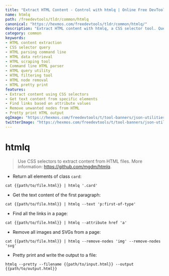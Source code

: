 ```yaml
---
title: "Extract HTML Content - Control with htmlq | Online Free DevTools by Hexmos"
name: htmlq
path: /freedevtools/tldr/common/htmlq
canonical: "https://hexmos.com/freedevtools/tldr/common/htmlq/"
description: "Extract HTML content with htmlq, a CSS selector tool. Query HTML files efficiently from the command line with this free online tool, no registration required."
category: common
keywords:
- HTML content extraction
- CSS selector query
- HTML parsing command line
- HTML data retrieval
- HTML scraping tool
- Command line HTML parser
- HTML query utility
- HTML filtering tool
- HTML node removal
- HTML pretty print
features:
- Extract content using CSS selectors
- Get text content from specific elements
- Find links based on attribute values
- Remove unwanted nodes from HTML
- Pretty print HTML output
ogImage: "https://hexmos.com/freedevtools/t/tool-banners/json-utilities-banner.png"
twitterImage: "https://hexmos.com/freedevtools/t/tool-banners/json-utilities-banner.png"
---
```


# htmlq

> Use CSS selectors to extract content from HTML files.
> More information: <https://github.com/mgdm/htmlq>.

- Return all elements of class `card`:

`cat {{path/to/file.html}} | htmlq '.card'`

- Get the text content of the first paragraph:

`cat {{path/to/file.html}} | htmlq --text 'p:first-of-type'`

- Find all the links in a page:

`cat {{path/to/file.html}} | htmlq --attribute href 'a'`

- Remove all images and SVGs from a page:

`cat {{path/to/file.html}} | htmlq --remove-nodes 'img' --remove-nodes 'svg'`

- Pretty print and write the output to a file:

`htmlq --pretty --filename {{path/to/input.html}} --output {{path/to/output.html}}`
